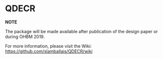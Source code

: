 # QDECR

**NOTE**

The package will be made available after publication of the design paper or during OHBM 2019. 

For more information, please visit the Wiki: https://github.com/slamballais/QDECR/wiki